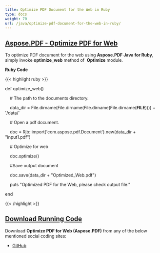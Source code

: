 ```yaml
---
title: Optimize PDF Document for the Web in Ruby
type: docs
weight: 70
url: /java/optimize-pdf-document-for-the-web-in-ruby/
---
```


## <ins>**Aspose.PDF - Optimize PDF for Web**
To optimize PDF document for the web using **Aspose.PDF Java for Ruby**, simply invoke **optimize_web** method of  **Optimize** module.

**Ruby Code**

{{< highlight ruby >}}

 def optimize_web()

    # The path to the documents directory.

    data_dir = File.dirname(File.dirname(File.dirname(File.dirname(__FILE__)))) + '/data/'

    # Open a pdf document.

    doc = Rjb::import('com.aspose.pdf.Document').new(data_dir + "input1.pdf")

    # Optimize for web

    doc.optimize()

    #Save output document

    doc.save(data_dir + "Optimized_Web.pdf")

    puts "Optimized PDF for the Web, please check output file."

end   


{{< /highlight >}}
## <ins>**Download Running Code**
Download **Optimize PDF for Web (Aspose.PDF)** from any of the below mentioned social coding sites:

- [GitHub](https://github.com/aspose-pdf/Aspose.PDF-for-Java/tree/master/Plugins/Aspose_Pdf_Java_for_Ruby/lib/asposepdfjava/Document/optimize.rb)
